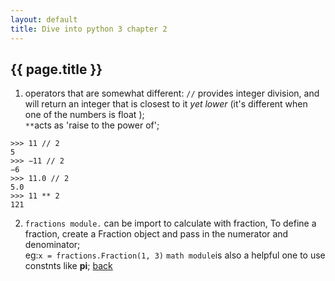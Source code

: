 ```yaml
---
layout: default
title: Dive into python 3 chapter 2
---
```


## {{ page.title }}

1. operators that are somewhat different: `//` provides integer division, and will return an integer that is closest to it _yet lower_ (it's different when one of the numbers is float );   
`**`acts as 'raise to the power of';
```examples
>>> 11 // 2   
5    
>>> −11 // 2   
−6   
>>> 11.0 // 2   
5.0    
>>> 11 ** 2   
121
```
2. `fractions module.` can be import to calculate with fraction, To define a fraction, create a Fraction object and pass in the numerator and denominator;   
eg:`x = fractions.Fraction(1, 3)`
`math module`is also a helpful one to use constnts like **pi**;
[back](./)
